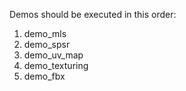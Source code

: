 
Demos should be executed in this order:
  1. demo_mls
  2. demo_spsr
  3. demo_uv_map
  4. demo_texturing
  5. demo_fbx
